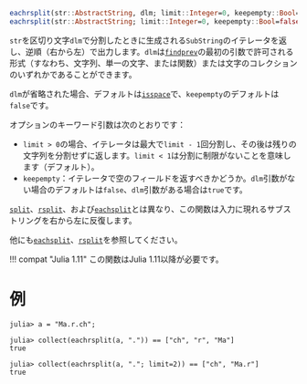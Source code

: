 ```julia
eachrsplit(str::AbstractString, dlm; limit::Integer=0, keepempty::Bool=true)
eachrsplit(str::AbstractString; limit::Integer=0, keepempty::Bool=false)
```

`str`を区切り文字`dlm`で分割したときに生成される`SubString`のイテレータを返し、逆順（右から左）で出力します。`dlm`は[`findprev`](@ref)の最初の引数で許可される形式（すなわち、文字列、単一の文字、または関数）または文字のコレクションのいずれかであることができます。

`dlm`が省略された場合、デフォルトは[`isspace`](@ref)で、`keepempty`のデフォルトは`false`です。

オプションのキーワード引数は次のとおりです：

  * `limit > 0`の場合、イテレータは最大で`limit - 1`回分割し、その後は残りの文字列を分割せずに返します。`limit < 1`は分割に制限がないことを意味します（デフォルト）。
  * `keepempty`：イテレータで空のフィールドを返すべきかどうか。`dlm`引数がない場合のデフォルトは`false`、`dlm`引数がある場合は`true`です。

[`split`](@ref)、[`rsplit`](@ref)、および[`eachsplit`](@ref)とは異なり、この関数は入力に現れるサブストリングを右から左に反復します。

他にも[`eachsplit`](@ref)、[`rsplit`](@ref)を参照してください。

!!! compat "Julia 1.11"
    この関数はJulia 1.11以降が必要です。


# 例

```jldoctest
julia> a = "Ma.r.ch";

julia> collect(eachrsplit(a, ".")) == ["ch", "r", "Ma"]
true

julia> collect(eachrsplit(a, "."; limit=2)) == ["ch", "Ma.r"]
true
```
